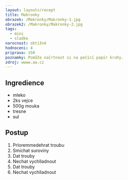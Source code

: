 ```yaml
---
layout: layouts/recept
title: Makronky
obrazek: /Makronky/Makronky-1.jpg
obrazek2: /Makronky/Makronky-2.jpg
tags:
  - mini
  - sladke
narocnost: obtížné
hodnoceni: 4
priprava: 150
poznamky: Pomůže načrtnout si na pečící papír kruhy.
zdroj: wwww.aa.cz
---
```


  <div class="mt-5">
    <h2 class="display-5">Ingredience</h2>
      <ul class="list-group list-group-flush">
        <li class="list-group-item">mleko</li>
        <li class="list-group-item">2ks vejce</li>
        <li class="list-group-item">500g mouka</li>
        <li class="list-group-item">tresne</li>
        <li class="list-group-item">sul</li>
       </ul>
   </div>

   <div class="mt-5">
     <h2 class="display-5">Postup</h2>
        <ol class="list-group list-group-flush">
          <li class="list-group-item">Prloremmedehrat troubu</li>
          <li class="list-group-item">Smichat suroviny</li>
          <li class="list-group-item">Dat trouby</li>
          <li class="list-group-item">Nechat vychlladnout</li>
          <li class="list-group-item">Dat trouby</li>
          <li class="list-group-item">Nechat vychlladnout</li>
        </ol>
   </div>